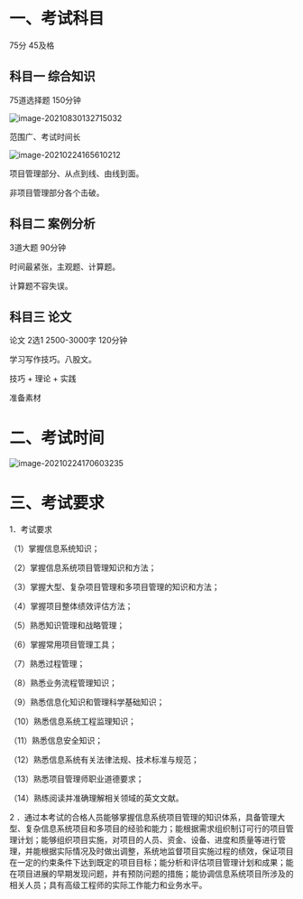 # 一、考试科目

75分  45及格

## 科目一  综合知识

75道选择题  150分钟

![image-20210830132715032](C:\Users\Administrator\AppData\Roaming\Typora\typora-user-images\image-20210830132715032.png)

范围广、考试时间长

![image-20210224165610212](../picture/image-20210224165610212.png)

项目管理部分、从点到线、由线到面。

非项目管理部分各个击破。

## 科目二 案例分析

3道大题 90分钟

时间最紧张，主观题、计算题。

计算题不容失误。

## 科目三 论文

论文 2选1 2500-3000字  120分钟

学习写作技巧。八股文。



技巧 + 理论 + 实践



准备素材



# 二、考试时间

![image-20210224170603235](../picture/image-20210224170603235.png)

# 三、考试要求

1．考试要求

（1）掌握信息系统知识；

（2）掌握信息系统项目管理知识和方法；

（3）掌握大型、复杂项目管理和多项目管理的知识和方法；

（4）掌握项目整体绩效评估方法；

（5）熟悉知识管理和战略管理；

（6）掌握常用项目管理工具；

（7）熟悉过程管理；

（8）熟悉业务流程管理知识；

（9）熟悉信息化知识和管理科学基础知识；

（10）熟悉信息系统工程监理知识；

（11）熟悉信息安全知识；

（12）熟悉信息系统有关法律法规、技术标准与规范；

（13）熟悉项目管理师职业道德要求；

（14）熟练阅读并准确理解相关领域的英文文献。

2 ．通过本考试的合格人员能够掌握信息系统项目管理的知识体系，具备管理大型、复杂信息系统项目和多项目的经验和能力；能根据需求组织制订可行的项目管理计划；能够组织项目实施，对项目的人员、资金、设备、进度和质量等进行管理，并能根据实际情况及时做出调整，系统地监督项目实施过程的绩效，保证项目在一定的约束条件下达到既定的项目目标；能分析和评估项目管理计划和成果；能在项目进展的早期发现问题，并有预防问题的措施；能协调信息系统项目所涉及的相关人员；具有高级工程师的实际工作能力和业务水平。







































